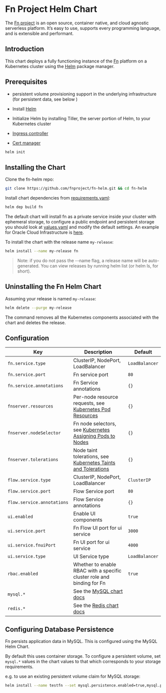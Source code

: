 # Fn Project Helm Chart

The [Fn project](http://fnproject.io) is an open source, container native, and cloud agnostic serverless platform. It’s easy to use, supports every programming language, and is extensible and performant.

## Introduction

This chart deploys a fully functioning instance of the [Fn](https://github.com/fnproject/fn) platform on a Kubernetes cluster using the [Helm](https://helm.sh/) package manager.

## Prerequisites

- persistent volume provisioning support in the underlying infrastructure (for persistent data, see below )

- Install [Helm](https://github.com/kubernetes/helm#install)

- Initialize Helm by installing Tiller, the server portion of Helm, to your Kubernetes cluster

- [Ingress controller](https://github.com/helm/charts/tree/master/stable/nginx-ingress)

- [Cert manager](https://medium.com/oracledevs/secure-your-kubernetes-services-using-cert-manager-nginx-ingress-and-lets-encrypt-888c8b996260)


```bash
helm init
```

## Installing the Chart

Clone the fn-helm repo:

```bash
git clone https://github.com/fnproject/fn-helm.git && cd fn-helm
```

Install chart dependencies from [requirements.yaml](./fn/requirements.yaml):

```bash
helm dep build fn
```

The default chart will install fn as a private service inside your cluster with ephemeral storage, to configure a public endpoint and persistent storage you should look at [values.yaml](fn/values.yaml) and modify the default settings. An example for Oracle Cloud Infrastructure is [here](examples/oci).

To install the chart with the release name `my-release`:

```bash
helm install --name my-release fn
```

> Note: if you do not pass the --name flag, a release name will be auto-generated. You can view releases by running helm list (or helm ls, for short).


## Uninstalling the Fn Helm Chart

Assuming your release is named `my-release`:

```bash
helm delete --purge my-release
```

The command removes all the Kubernetes components associated with the chart and deletes the release.

## Configuration

|  Key                           |  Description                      |  Default              |
| -------------------------------|-----------------------------------|-----------------------|
| `fn.service.type`        | ClusterIP, NodePort, LoadBalancer | `LoadBalancer`        |
| `fn.service.port`        | Fn service port                   | `80`                  |
| `fn.service.annotations` | Fn Service annotations            | `{}`                  |
| `fnserver.resources`           | Per-node resource requests, see [Kubernetes Pod Resources](http://kubernetes.io/docs/user-guide/compute-resources/)            | `{}`                  |
| `fnserver.nodeSelector`        | Fn node selectors, see [Kubernetes Assigning Pods to Nodes](https://kubernetes.io/docs/concepts/configuration/assign-pod-node/) | `{}`                  |
| `fnserver.tolerations`         | Node taint tolerations, see [Kubernetes Taints and Tolerations](https://kubernetes.io/docs/concepts/configuration/taint-and-toleration/) | `{}`             |
| `flow.service.type`            | ClusterIP, NodePort, LoadBalancer | `ClusterIP`           |
| `flow.service.port`            | Flow Service port                 | `80`                  |
| `flow.service.annotations`     | Flow Service annotations          | `{}`                  |
| `ui.enabled`                   | Enable UI components              | `true`                |
| `ui.service.port`        | Fn Flow UI port for ui service    | `3000`                |
| `ui.service.fnuiPort`          | Fn UI port for ui service         | `4000`                |
| `ui.service.type`              | UI Service type                   | `LoadBalancer`        |
| `rbac.enabled`                 | Whether to enable RBAC with a specific cluster role and binding for Fn | `true`                            |
| `mysql.*`                      | See the [MySQL chart docs](https://github.com/kubernetes/charts/tree/master/stable/mysql) | |
| `redis.*`                      | See the [Redis chart docs](https://github.com/kubernetes/charts/tree/master/stable/redis) | |

 ## Configuring Database Persistence

Fn persists application data in MySQL. This is configured using the MySQL Helm Chart.

By default this uses container storage. To configure a persistent volume, set `mysql.*` values in the chart values to that which corresponds to your storage requirements.

e.g. to use an existing persistent volume claim for MySQL storage:

```bash
helm install --name testfn --set mysql.persistence.enabled=true,mysql.persistence.existingClaim=tc-fn-mysql fn
```
